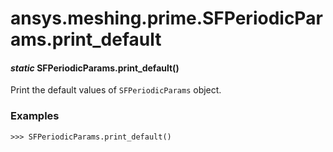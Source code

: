 # ansys.meshing.prime.SFPeriodicParams.print_default

<a id="ansys.meshing.prime.SFPeriodicParams.print_default"></a>

#### *static* SFPeriodicParams.print_default()

Print the default values of `SFPeriodicParams` object.

### Examples

```pycon
>>> SFPeriodicParams.print_default()
```

<!-- !! processed by numpydoc !! -->
